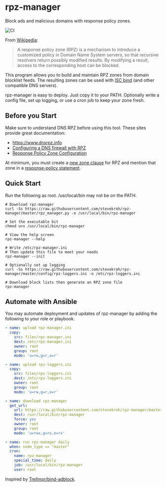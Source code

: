 # rpz-manager
Block ads and malicious domains with response policy zones.

![CI](https://github.com/stevekroh/rpz-manager/workflows/CI/badge.svg?branch=master)

From [Wikipedia](https://en.wikipedia.org/wiki/Response_policy_zone):

> A response policy zone (RPZ) is a mechanism to introduce a customized 
> policy in Domain Name System servers, so that recursive resolvers 
> return possibly modified results. By modifying a result, access to the 
> corresponding host can be blocked. 

This program allows you to build and maintain RPZ zones from domain 
blocklist feeds. The resulting zones can be used with 
[ISC bind](https://en.wikipedia.org/wiki/BIND) (and other compatible
DNS servers).

rpz-manager is easy to deploy. Just copy it to your PATH. Optionally
write a config file, set up logging, or use a cron job to keep your
zone fresh.

## Before you Start
Make sure to understand DNS RPZ before using this tool. These sites
provide great documentation:
 - https://www.dnsrpz.info
 - [Configuring a DNS firewall with RPZ](https://www.zytrax.com/books/dns/ch9/rpz.html)
 - [Response Policy Zone Configuration](https://www.zytrax.com/books/dns/ch7/rpz.html)
 
At minimum, you must create a [new zone clause](test/system/named_zone_centos.conf) 
for RPZ and mention that zone in a [response-policy statement](test/system/named_policy.conf).
 
## Quick Start
Run the following as root. /usr/local/bin may not be on the PATH.
```shell script
# Download rpz-manager
curl -Ss https://raw.githubusercontent.com/stevekroh/rpz-manager/master/rpz_manager.py -o /usr/local/bin/rpz-manager

# Set the executable bit
chmod u+x /usr/local/bin/rpz-manager

# View the help screen
rpz-manager --help

# Write /etc/rpz-manager.ini
# Then update this file to meet your needs
rpz-manager --init

# Optionally set up logging
curl -Ss https://raw.githubusercontent.com/stevekroh/rpz-manager/master/config/rpz-loggers.ini -o /etc/rpz-loggers.ini

# Download block lists then generate an RPZ zone file
rpz-manager
```
 
## Automate with Ansible
You may automate deployment and updates of rpz-manager by adding the
following to your role or playbook.

```yaml
- name: upload rpz-manager.ini
  copy:
    src: files/rpz-manager.ini
    dest: /etc/rpz-manager.ini
    owner: root
    group: root
    mode: 'u=rw,g=r,o=r'

- name: upload rpz-loggers.ini
  copy:
    src: files/rpz-loggers.ini
    dest: /etc/rpz-loggers.ini
    owner: root
    group: root
    mode: 'u=rw,g=r,o=r'

- name: download rpz-manager
  get_url:
    url: https://raw.githubusercontent.com/stevekroh/rpz-manager/master/rpz_manager.py
    dest: /usr/local/bin/rpz-manager
    force: yes
    owner: root
    group: root
    mode: 'u=rwx,g=rx,o=rx'

- name: run rpz-manager daily
  when: node_type == "master"
  cron:
    name: rpz-manager
    special_time: daily
    job: /usr/local/bin/rpz-manager
    user: root
```

Inspired by [Trellmor/bind-adblock](https://github.com/Trellmor/bind-adblock).

